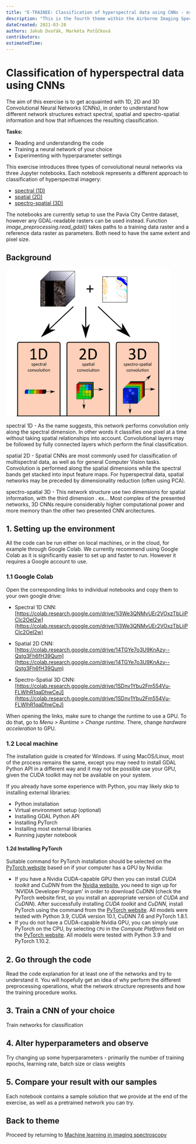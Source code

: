 ```yaml
---
title: "E-TRAINEE: Classification of hyperspectral data using CNNs - exercise"
description: "This is the fourth theme within the Airborne Imaging Spectroscopy Time Series Analysis module."
dateCreated: 2021-03-28
authors: Jakub Dvořák, Markéta Potůčková
contributors:
estimatedTime:
---
```


# Classification of hyperspectral data using CNNs

The aim of this exercise is to get acquainted with 1D, 2D and 3D Convolutional Neural Networks (CNNs), in order to understand how different network structures extract spectral, spatial and spectro-spatial information and how that influences the resulting classification.

**Tasks:**

   - Reading and understanding the code
   - Training a neural network of your choice
   - Experimenting with hyperparameter settings

This exercise introduces three types of convolutional neural networks via three Jupyter notebooks. Each notebook represents a different approach to classification of hyperspectral imagery:

- [spectral (1D)](04_exercise_cnn_1d.ipynb)
- [spatial (2D)](04_exercise_cnn_2d.ipynb)
- [spectro-spatial (3D)](04_exercise_cnn_3d.ipynb)

The notebooks are currently setup to use the Pavia City Centre dataset, however any GDAL-readable rasters can be used instead. Function _image_preprocessing.read_gdal()_ takes paths to a training data raster and a reference data raster as parameters. Both need to have the same extent and pixel size.

## Background

<img src="media/exercise_cnn/04_cnn_detail.png" alt="diagram of 1D, 2D and 3D convolutions" title="diagram of 1D, 2D and 3D convolutions" width="450">


spectral 1D - As the name suggests, this network performs convolution only along the spectral dimension. In other words it classifies one pixel at a time without taking spatial relationships into account. Convolutional layers may be followed by fully connected layers which perform the final classification.

spatial 2D - Spatial CNNs are most commonly used for classification of multispectral data, as well as for general Computer Vision tasks. Convolution is performed along the spatial dimensions while the spectral bands get stacked into input feature maps. For hyperspectral data, spatial networks may be preceded by dimensionality reduction (often using PCA).

spectro-spatial 3D - This network structure use two dimensions for spatial information, with the third dimension . ex...
Most complex of the presented networks, 3D CNNs require considerably higher computational power and more memory than the other two presented CNN arcitectures.


## 1. Setting up the environment

All the code can be run either on local machines, or in the cloud, for example through Google Colab. We currently recommend using Google Colab as it is significantly easier to set up and faster to run. However it requires a Google account to use.

### 1.1 Google Colab

Open the corresponding links to individual notebooks and copy them to your own google drive:

- Spectral 1D CNN: [https://colab.research.google.com/drive/1j3We3QNMvUEr2VOxzTbLiiPClc2OeI2w](https://colab.research.google.com/drive/1j3We3QNMvUEr2VOxzTbLiiPClc2OeI2w)
	
- Spatial 2D CNN: [https://colab.research.google.com/drive/14TGYe7o3U9KnAzy--Qstg3Fh6fH39Qum](https://colab.research.google.com/drive/14TGYe7o3U9KnAzy--Qstg3Fh6fH39Qum)
	
- Spectro-Spatial 3D CNN: [https://colab.research.google.com/drive/1SDnv1Ybu2Fm554Vu-FLWlhR1qaDhwCeJ](https://colab.research.google.com/drive/1SDnv1Ybu2Fm554Vu-FLWlhR1qaDhwCeJ)

When opening the links, make sure to change the runtime to use a GPU. To do that, go to <i>Menu > Runtime > Change runtime</i>. There, change <i>hardware acceleration</i> to GPU.


### 1.2 Local machine
The installation guide is created for Windows. If using MacOS/Linux, most of the process remains the same, except you may need to install GDAL Python API in a different way and it may not be possible use your GPU, given the CUDA toolkit may not be available on your system.

If you already have some experience with Python, you may likely skip to installing external libraries:

* Python installation
* Virtual environment setup (optional)
* Installing GDAL Python API
* Installing PyTorch
* Installing most external libraries
* Running jupyter notebook

#### 1.2d Installing PyTorch
Suitable command for PyTorch installation should be selected on the [PyTorch website](https://pytorch.org/get-started/locally/) based on if your computer has a GPU by Nvidia:
* If you have a Nvidia CUDA-capable GPU then you can install _CUDA toolkit_ and _CuDNN_ from the [Nvidia website](https://developer.nvidia.com/cuda-toolkit), you need to sign up for 'NVIDIA Developer Program' in order to download CuDNN (check the PyTorch website first, so you install an appropriate version of _CUDA_ and _CuDNN_). After successfully installing _CUDA toolkit_ and _CuDNN_, install PyTorch using the command from the [PyTorch website](https://pytorch.org/get-started/locally/). All models were tested with Python 3.9, CUDA version 10.1, CuDNN 7.6 and PyTorch 1.8.1.
* If you do not have a CUDA-capable Nvidia GPU, you can simply use PyTorch on the CPU, by selecting `CPU` in the _Compute Platform_ field on the [PyTorch website](https://pytorch.org/get-started/locally/). All models were tested with Python 3.9 and PyTorch 1.10.2.

## 2. Go through the code
Read the code explanation for at least one of the networks and try to understand it. You will hopefully get an idea of why perform the different preprocessing operations, what the network structure represents and how the training procedure works.

## 3. Train a CNN of your choice
Train networks for classification

## 4. Alter hyperparameters and observe
Try changing up some hyperparameters - primarily the number of training epochs, learning rate, batch size or class weights

## 5. Compare your result with our samples
Each notebook contains a sample solution that we provide at the end of the exercise, as well as a pretrained network you can try.

## Back to theme
Proceed by returning to [Machine learning in imaging spectroscopy](04_time_series_specifics.md)

